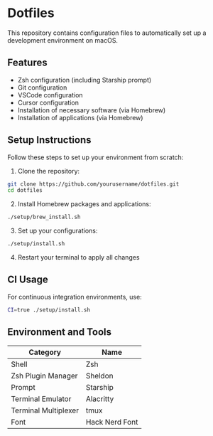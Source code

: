 # Dotfiles

This repository contains configuration files to automatically set up a development environment on macOS.

## Features

- Zsh configuration (including Starship prompt)
- Git configuration
- VSCode configuration
- Cursor configuration
- Installation of necessary software (via Homebrew)
- Installation of applications (via Homebrew)

## Setup Instructions

Follow these steps to set up your environment from scratch:

1. Clone the repository:

```bash
git clone https://github.com/yourusername/dotfiles.git
cd dotfiles
```

2. Install Homebrew packages and applications:

```bash
./setup/brew_install.sh
```

3. Set up your configurations:

```bash
./setup/install.sh
```

4. Restart your terminal to apply all changes

## CI Usage

For continuous integration environments, use:

```bash
CI=true ./setup/install.sh
```

## Environment and Tools

| Category             | Name           |
| -------------------- | -------------- |
| Shell                | Zsh            |
| Zsh Plugin Manager   | Sheldon        |
| Prompt               | Starship       |
| Terminal Emulator    | Alacritty      |
| Terminal Multiplexer | tmux           |
| Font                 | Hack Nerd Font |
